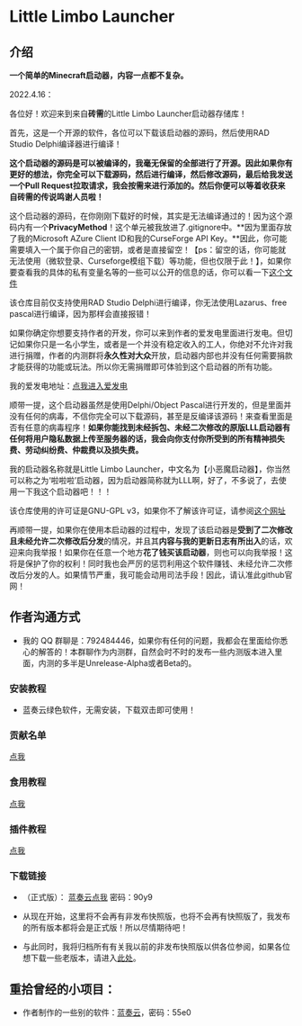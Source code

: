 # Little Limbo Launcher

## 介绍

  **一个简单的Minecraft启动器，内容一点都不复杂。**

2022.4.16：

各位好！欢迎来到来自**砖需**的Little Limbo Launcher启动器存储库！

首先，这是一个开源的软件，各位可以下载该启动器的源码，然后使用RAD Studio Delphi编译器进行编译！

**这个启动器的源码是可以被编译的，我毫无保留的全部进行了开源。因此如果你有更好的想法，你完全可以下载源码，然后进行编译，然后修改源码，最后给我发送一个Pull Request拉取请求，我会按需来进行添加的。然后你便可以等着收获来自砖需的传说鸣谢人员啦！**

这个启动器的源码，在你刚刚下载好的时候，其实是无法编译通过的！因为这个源码内有一个**PrivacyMethod**！这个单元被我放进了.gitignore中。**因为里面存放了我的Microsoft AZure Client ID和我的CurseForge API Key。**因此，你可能需要填入一个属于你自己的密钥，或者是直接留空！【ps：留空的话，你可能就无法使用（微软登录、Curseforge模组下载）等功能，但也仅限于此！】，如果你要查看我的具体的私有变量名等的一些可以公开的信息的话，你可以看一下[这个文件](./credits/Privacy.md)

该仓库目前仅支持使用RAD Studio Delphi进行编译，你无法使用Lazarus、free pascal进行编译，因为那样会直接报错！

如果你确定你想要支持作者的开发，你可以来到作者的爱发电里面进行发电。但切记如果你只是一名小学生，或者是一个并没有稳定收入的工人，你绝对不允许对我进行捐赠，作者的内测群将**永久性对大众**开放，启动器内部也并没有任何需要捐款才能获得的功能或玩法。所以你无需捐赠即可体验到这个启动器的所有功能。

我的爱发电地址：[点我进入爱发电](https://afdian.net/a/Rechalow)

顺带一提，这个启动器虽然是使用Delphi/Object Pascal进行开发的，但是里面并没有任何的病毒，不信你完全可以下载源码，甚至是反编译该源码！来查看里面是否有任意的病毒程序！**如果你能找到未经拆包、未经二次修改的原版LLL启动器有任何将用户隐私数据上传至服务器的话，我会向你支付你所受到的所有精神损失费、劳动纠纷费、仲裁费以及损失费。**

我的启动器名称就是Little Limbo Launcher，中文名为【小恶魔启动器】，你当然可以称之为‘啦啦啦’启动器，因为启动器简称就为LLL啊，好了，不多说了，去使用一下我这个启动器吧！！！

该仓库使用的许可证是GNU-GPL v3，如果你不了解该许可证，请参阅[这个网址](https://www.gnu.org/licenses/gpl-3.0.html)

再顺带一提，如果你在使用本启动器的过程中，发现了该启动器是**受到了二次修改且未经允许二次修改后分发**的情况，并且其**内容与我的更新日志有所出入**的话，欢迎来向我举报！如果你在任意一个地方**花了钱买该启动器**，则也可以向我举报！这将是保护了你的权利！同时我也会严厉的惩罚利用这个软件赚钱、未经允许二次修改后分发的人。如果情节严重，我可能会动用司法手段！因此，请认准此github官网！

## 作者沟通方式

- 我的 QQ 群聊是：792484446，如果你有任何的问题，我都会在里面给你悉心的解答的！本群聊作为内测群，自然会时不时的发布一些内测版本进入里面，内测的多半是Unrelease-Alpha或者Beta的。

### 安装教程

- 蓝奏云绿色软件，无需安装，下载双击即可使用！

### 贡献名单

[点我](./CONTRIBUTOR.md)

### 食用教程

[点我](./credits/Document_CN.md)

### 插件教程

[点我](./credits/JSONPlugin.md)

### 下载链接

- （正式版）： [蓝奏云点我](https://wwdy.lanzouj.com/b023j206d) 密码：90y9

- 从现在开始，这里将不会再有非发布快照版，也将不会再有快照版了，我发布的所有版本都将会是正式版！所以尽情期待吧！
- 与此同时，我将归档所有有关我以前的非发布快照版以供各位参阅，如果各位想下载一些老版本，请进入[此处](./ARCHIVE.md)。

## 重拾曾经的小项目：

- 作者制作的一些别的软件：[蓝奏云](https://wwdy.lanzouf.com/b020gwwra)，密码：55e0